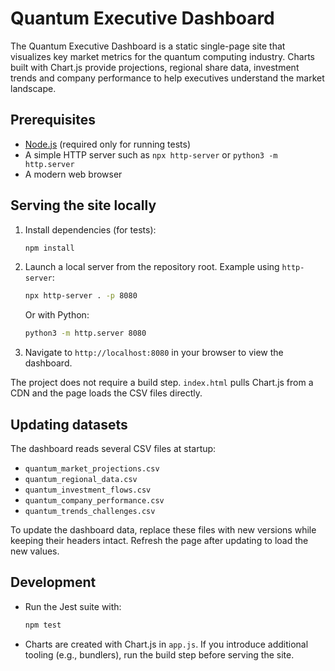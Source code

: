 # Quantum Executive Dashboard

The Quantum Executive Dashboard is a static single-page site that visualizes key market metrics for the quantum computing industry. Charts built with Chart.js provide projections, regional share data, investment trends and company performance to help executives understand the market landscape.

## Prerequisites
- [Node.js](https://nodejs.org/) (required only for running tests)
- A simple HTTP server such as `npx http-server` or `python3 -m http.server`
- A modern web browser

## Serving the site locally
1. Install dependencies (for tests):
   ```bash
   npm install
   ```
2. Launch a local server from the repository root. Example using `http-server`:
   ```bash
   npx http-server . -p 8080
   ```
   Or with Python:
   ```bash
   python3 -m http.server 8080
   ```
3. Navigate to `http://localhost:8080` in your browser to view the dashboard.

The project does not require a build step. `index.html` pulls Chart.js from a CDN and the page loads the CSV files directly.

## Updating datasets
The dashboard reads several CSV files at startup:
- `quantum_market_projections.csv`
- `quantum_regional_data.csv`
- `quantum_investment_flows.csv`
- `quantum_company_performance.csv`
- `quantum_trends_challenges.csv`

To update the dashboard data, replace these files with new versions while keeping their headers intact. Refresh the page after updating to load the new values.

## Development
- Run the Jest suite with:
  ```bash
  npm test
  ```
- Charts are created with Chart.js in `app.js`. If you introduce additional tooling (e.g., bundlers), run the build step before serving the site.
